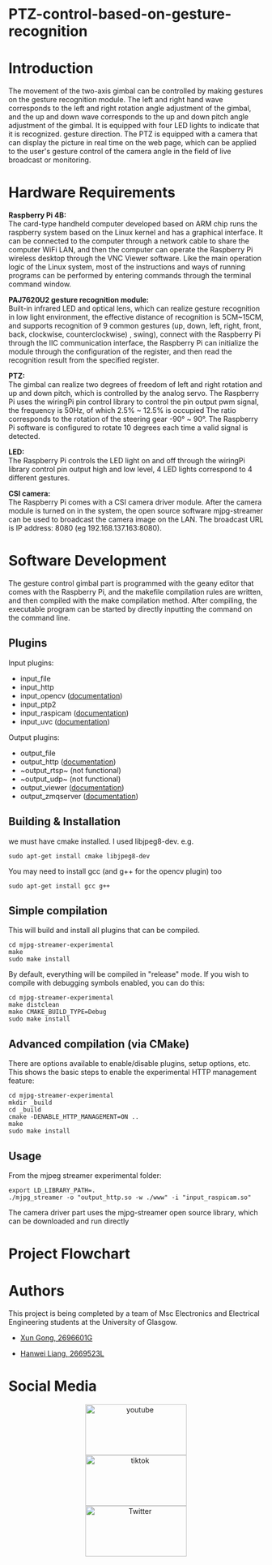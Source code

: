 # PTZ-control-based-on-gesture-recognition
# Introduction
The movement of the two-axis gimbal can be controlled by making gestures on the gesture recognition module. The left and right hand wave corresponds to the left and right rotation angle adjustment of the gimbal, and the up and down wave corresponds to the up and down pitch angle adjustment of the gimbal. It is equipped with four LED lights to indicate that it is recognized. gesture direction. The PTZ is equipped with a camera that can display the picture in real time on the web page, which can be applied to the user's gesture control of the camera angle in the field of live broadcast or monitoring.
# Hardware Requirements
**Raspberry Pi 4B:**   
The card-type handheld computer developed based on ARM chip runs the raspberry system based on the Linux kernel and has a graphical interface. It can be connected to the computer through a network cable to share the computer WiFi LAN, and then the computer can operate the Raspberry Pi wireless desktop through the VNC Viewer software. Like the main operation logic of the Linux system, most of the instructions and ways of running programs can be performed by entering commands through the terminal command window.  

**PAJ7620U2 gesture recognition module:**    
Built-in infrared LED and optical lens, which can realize gesture recognition in low light environment, the effective distance of recognition is 5CM~15CM, and supports recognition of 9 common gestures (up, down, left, right, front, back, clockwise, counterclockwise) , swing), connect with the Raspberry Pi through the IIC communication interface, the Raspberry Pi can initialize the module through the configuration of the register, and then read the recognition result from the specified register.    

**PTZ:**   
The gimbal can realize two degrees of freedom of left and right rotation and up and down pitch, which is controlled by the analog servo. The Raspberry Pi uses the wiringPi pin control library to control the pin output pwm signal, the frequency is 50Hz, of which 2.5% ~ 12.5% is occupied The ratio corresponds to the rotation of the steering gear -90° ~ 90°. The Raspberry Pi software is configured to rotate 10 degrees each time a valid signal is detected.    

**LED:**    
The Raspberry Pi controls the LED light on and off through the wiringPi library control pin output high and low level, 4 LED lights correspond to 4 different gestures.  

**CSI camera:**  
The Raspberry Pi comes with a CSI camera driver module. After the camera module is turned on in the system, the open source software mjpg-streamer can be used to broadcast the camera image on the LAN. The broadcast URL is IP address: 8080 (eg 192.168.137.163:8080). 
# Software Development
The gesture control gimbal part is programmed with the geany editor that comes with the Raspberry Pi, and the makefile compilation rules are written, and then compiled with the make compilation method. After compiling, the executable program can be started by directly inputting the command on the command line.

Plugins
-------

Input plugins:

* input_file
* input_http
* input_opencv ([documentation](mjpg-streamer-experimental/plugins/input_opencv/README.md))
* input_ptp2
* input_raspicam ([documentation](mjpg-streamer-experimental/plugins/input_raspicam/README.md))
* input_uvc ([documentation](mjpg-streamer-experimental/plugins/input_uvc/README.md))

Output plugins:

* output_file
* output_http ([documentation](mjpg-streamer-experimental/plugins/output_http/README.md))
* ~output_rtsp~ (not functional)
* ~output_udp~ (not functional)
* output_viewer ([documentation](mjpg-streamer-experimental/plugins/output_viewer/README.md))
* output_zmqserver ([documentation](mjpg-streamer-experimental/plugins/output_zmqserver/README.md))

Building & Installation
------------------

we must have cmake installed. I used libjpeg8-dev. e.g.

    sudo apt-get install cmake libjpeg8-dev

You may need to install gcc (and g++ for the opencv plugin) too

    sudo apt-get install gcc g++

Simple compilation
------------------

This will build and install all plugins that can be compiled.

    cd mjpg-streamer-experimental
    make
    sudo make install
    
By default, everything will be compiled in "release" mode. If you wish to compile
with debugging symbols enabled, you can do this:

    cd mjpg-streamer-experimental
    make distclean
    make CMAKE_BUILD_TYPE=Debug
    sudo make install
    
Advanced compilation (via CMake)
--------------------------------

There are options available to enable/disable plugins, setup options, etc. This
shows the basic steps to enable the experimental HTTP management feature:

    cd mjpg-streamer-experimental
    mkdir _build
    cd _build
    cmake -DENABLE_HTTP_MANAGEMENT=ON ..
    make
    sudo make install

Usage
------------------
From the mjpeg streamer experimental
folder:
```
export LD_LIBRARY_PATH=.
./mjpg_streamer -o "output_http.so -w ./www" -i "input_raspicam.so"
```


The camera driver part uses the mjpg-streamer open source library, which can be downloaded and run directly
# Project Flowchart
# Authors
This project is being completed by a team of Msc Electronics and Electrical Engineering students at the University of Glasgow.
* [Xun Gong, 2696601G](https://github.com/gongsmith)  

* [Hanwei Liang, 2669523L](https://github.com/BrippoLiang)

# Social Media
<div align="center">

[<img src="https://user-images.githubusercontent.com/102697479/163846803-5ffc0828-5dfa-442f-956b-b11ea940175b.png" width="200" height="100" alt="youtube"/><br/>](https://www.youtube.com/watch?v=4pA6-YC3y7Y)[<img src="https://user-images.githubusercontent.com/102697479/163846955-113c0a68-9902-4f2c-83f9-a514ce7df907.png" width="200" height="100" alt="tiktok"/><br/>](https://www.tiktok.com/@smartwheelchair/video/7087989169334652166?is_copy_url=1&is_from_webapp=v1)[<img src="https://user-images.githubusercontent.com/102697479/163991599-a21b2f16-51bd-4a6e-9639-141a1ae0b943.png" width="200" height="100" alt="Twitter"/><br/>](https://twitter.com/ThanhPhngLc1/status/1516405360973828099)
